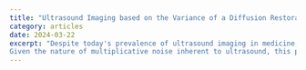 ```yaml
---
title: "Ultrasound Imaging based on the Variance of a Diffusion Restoration Model"
category: articles
date: 2024-03-22
excerpt: "Despite today's prevalence of ultrasound imaging in medicine, ultrasound signal-to-noise ratio is still affected by several sources of noise and artefacts. Moreover, enhancing ultrasound image quality involves balancing concurrent factors like contrast, resolution, and speckle preservation. Recently, there has been progress in both model-based and learning-based approaches addressing the problem of ultrasound image reconstruction. Bringing the best from both worlds, we propose a hybrid reconstruction method combining an ultrasound linear direct model with a learning-based prior coming from a generative Denoising Diffusion model. More specifically, we rely on the unsupervised fine-tuning of a pre-trained Denoising Diffusion Restoration Model (DDRM). 
Given the nature of multiplicative noise inherent to ultrasound, this paper proposes an empirical model to characterize the stochasticity of diffusion reconstruction of ultrasound images, and shows the interest of its variance as an echogenicity map estimator. We conduct experiments on synthetic, in-vitro, and in-vivo data, demonstrating the efficacy of our variance imaging approach in achieving high-quality image reconstructions from single plane-wave acquisitions and in comparison to state-of-the-art methods."
---
```



